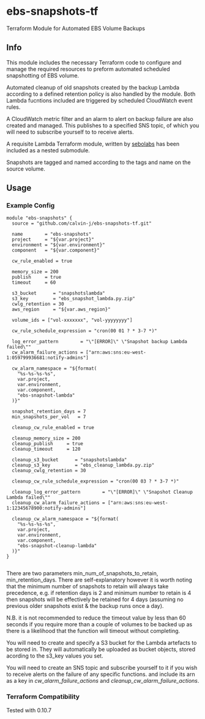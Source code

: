 # ebs-snapshots-tf
Terraform Module for Automated EBS Volume Backups


## Info 

This module includes the necessary Terraform code to configure and manage the required resources to preform automated scheduled snapshotting of EBS volume. 

Automated cleanup of old snapshots created by the backup Lambda according to a defined retention policy is also handled by the module. Both Lambda fucntions included are triggered by scheduled CloudWatch event rules.

A CloudWatch metric filter and an alarm to alert on backup failure are also created and managed. This publishes to a specified SNS topic, of which you will need to subscribe yourself to to receive alerts. 

A requisite Lambda Terraform module, written by [sebolabs](https://github.com/sebolabs) has been included as a nested submodule.

Snapshots are tagged and named according to the tags and name on the source volume. 

## Usage

### Example Config

```
module "ebs-snapshots" {
  source = "github.com/calvin-j/ebs-snapshots-tf.git"

  name        = "ebs-snapshots"
  project     = "${var.project}"
  environment = "${var.environment}"
  component   = "${var.component}"

  cw_rule_enabled = true

  memory_size = 200
  publish     = true
  timeout     = 60

  s3_bucket      = "snapshotslambda"
  s3_key         = "ebs_snapshot_lambda.py.zip"
  cwlg_retention = 30
  aws_region     = "${var.aws_region}"

  volume_ids = ["vol-xxxxxxx", "vol-yyyyyyyy"]

  cw_rule_schedule_expression = "cron(00 01 ? * 3-7 *)"

  log_error_pattern        = "\"[ERROR]\" \"Snapshot backup Lambda failed\""
  cw_alarm_failure_actions = ["arn:aws:sns:eu-west-1:059799936681:notify-admins"]

  cw_alarm_namespace = "${format(
    "%s-%s-%s-%s",
    var.project,
    var.environment,
    var.component,
    "ebs-snapshot-lambda"
  )}"

  snapshot_retention_days = 7
  min_snapshots_per_vol   = 7

  cleanup_cw_rule_enabled = true

  cleanup_memory_size = 200
  cleanup_publish     = true
  cleanup_timeout     = 120

  cleanup_s3_bucket      = "snapshotslambda"
  cleanup_s3_key         = "ebs_cleanup_lambda.py.zip"
  cleanup_cwlg_retention = 30

  cleanup_cw_rule_schedule_expression = "cron(00 03 ? * 3-7 *)"

  cleanup_log_error_pattern        = "\"[ERROR]\" \"Snapshot Cleanup Lambda failed\""
  cleanup_cw_alarm_failure_actions = ["arn:aws:sns:eu-west-1:12345678900:notify-admins"]

  cleanup_cw_alarm_namespace = "${format(
    "%s-%s-%s-%s",
    var.project,
    var.environment,
    var.component,
    "ebs-snapshot-cleanup-lambda"
  )}"
}


```
There are two parameters min_num_of_snapshots_to_retain,  min_retention_days. There are self-explanatory however it is worth noting that the minimum number of snapshots to retain will always take precedence, e.g. if retention days is 2 and minimum number to retain is 4 then snapshots will be effectively be retained for 4 days (assuming no previous older snapshots exist & the backup runs once a day). 

N.B. it is not recommended to reduce the timeout value by less than 60 seconds if you require more than a couple of volumes to be backed up as there is a likelihood that the function will timeout without completing. 


You will need to create and specify a S3 bucket for the Lambda artefacts to be stored in. They will automatically be uploaded as bucket objects, stored acording to the s3_key values you set.

You will need to create an SNS topic and subscribe yourself to it if you wish to receive alerts on the failure of any specific functions. and include its arn as a key in *cw_alarm_failure_actions* and *cleanup_cw_alarm_failure_actions*.

### Terraform Compatibility
Tested with 0.10.7
